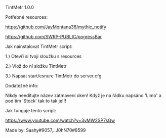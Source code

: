 TintMetr 1.0.0

Potřebné resources:

https://github.com/JayMontana36/mythic_notify

https://github.com/SWRP-PUBLIC/pogressBar

Jak nainstalovat TintMetr script:

1.) Otevři si tvojí sloužku s resources

2.) Vlož do ní složku TintMetr

3.) Napsat start/esnure TintMetr do server.cfg

Dodatežné info:

Nikdy needitujte název zatmavení oken! Když je na řádku napsáno 'Limo' a pod tím 'Stock' tak to tak je!!!

Jak funguje tento script:

https://www.youtube.com/watch?v=3vMW2SP7sGw

Made by: Saahy#9057,..J0hN70#8599
